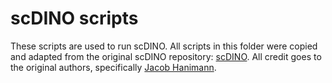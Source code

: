 # scDINO scripts

These scripts are used to run scDINO.
All scripts in this folder were copied and adapted from the original scDINO repository: [scDINO](https://github.com/JacobHanimann/scDINO).
All credit goes to the original authors, specifically [Jacob Hanimann](https://github.com/JacobHanimann).

